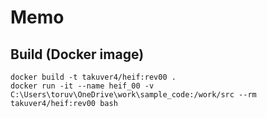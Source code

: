 # Memo

## Build (Docker image)

```
docker build -t takuver4/heif:rev00 .
docker run -it --name heif_00 -v C:\Users\toruv\OneDrive\work\sample_code:/work/src --rm takuver4/heif:rev00 bash
```
